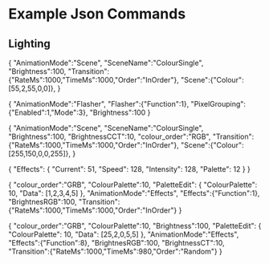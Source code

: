 

# Example Json Commands


## Lighting

{
  "AnimationMode":"Scene",
  "SceneName":"ColourSingle",
  "Brightness":100,
  "Transition":{"RateMs":1000,"TimeMs":1000,"Order":"InOrder"},
  "Scene":{"Colour":[55,2,55,0,0]},
}

{
  "AnimationMode":"Flasher",
  "Flasher":{"Function":1},
  "PixelGrouping":{"Enabled":1,"Mode":3},
  "Brightness":100
}

{
  "AnimationMode":"Scene",
  "SceneName":"ColourSingle",
  "Brightness":100,
  "BrightnessCCT":10,
  "colour_order":"RGB",
  "Transition":{"RateMs":1000,"TimeMs":1000,"Order":"InOrder"},
  "Scene":{"Colour":[255,150,0,0,255]},
}

{
  "Effects": {
    "Current": 51,
    "Speed": 128,
    "Intensity": 128,
    "Palette": 12
  }
}

{
  "colour_order":"GRB",
  "ColourPalette":10,
  "PaletteEdit": {
    "ColourPalette": 10,
    "Data": [1,2,3,4,5]
  },
  "AnimationMode":"Effects",
  "Effects":{"Function":1},
  "BrightnesRGB":100,
  "Transition":{"RateMs":1000,"TimeMs":1000,"Order":"InOrder"}
}




{
  "colour_order":"GRB",
  "ColourPalette":10,
  "Brightness":100,
  "PaletteEdit": {
    "ColourPalette": 10,
    "Data": [25,2,0,5,5]
  },
  "AnimationMode":"Effects",
  "Effects":{"Function":8},
  "BrightnesRGB":100,
  "BrightnessCT":10,
  "Transition":{"RateMs":1000,"TimeMs":980,"Order":"Random"}
}